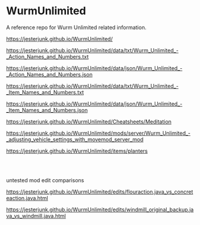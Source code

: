 # WurmUnlimited
A reference repo for Wurm Unlimited related information.

https://jesterjunk.github.io/WurmUnlimited/

https://jesterjunk.github.io/WurmUnlimited/data/txt/Wurm_Unlimited_-_Action_Names_and_Numbers.txt

https://jesterjunk.github.io/WurmUnlimited/data/json/Wurm_Unlimited_-_Action_Names_and_Numbers.json

https://jesterjunk.github.io/WurmUnlimited/data/txt/Wurm_Unlimited_-_Item_Names_and_Numbers.txt

https://jesterjunk.github.io/WurmUnlimited/data/json/Wurm_Unlimited_-_Item_Names_and_Numbers.json

https://jesterjunk.github.io/WurmUnlimited/Cheatsheets/Meditation

https://jesterjunk.github.io/WurmUnlimited/mods/server/Wurm_Unlimited_-_adjusting_vehicle_settings_with_movemod_server_mod

https://jesterjunk.github.io/WurmUnlimited/items/planters


<br>
<br>


untested mod edit comparisons

https://jesterjunk.github.io/WurmUnlimited/edits/flouraction.java_vs_concreteaction.java.html

https://jesterjunk.github.io/WurmUnlimited/edits/windmill_original_backup.java_vs_windmill.java.html
